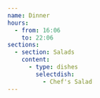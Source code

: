 ```yaml
---
name: Dinner
hours:
  - from: 16:06
    to: 22:06
sections:
  - section: Salads
    content:
      - type: dishes
        selectdish:
          - Chef's Salad
---
```

